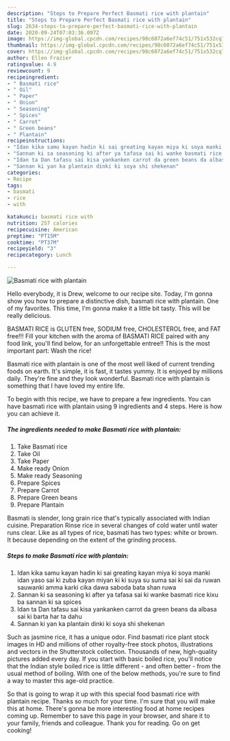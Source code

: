 ```yaml
---
description: "Steps to Prepare Perfect Basmati rice with plantain"
title: "Steps to Prepare Perfect Basmati rice with plantain"
slug: 2634-steps-to-prepare-perfect-basmati-rice-with-plantain
date: 2020-09-24T07:03:36.097Z
image: https://img-global.cpcdn.com/recipes/98c6072a6ef74c51/751x532cq70/basmati-rice-with-plantain-recipe-main-photo.jpg
thumbnail: https://img-global.cpcdn.com/recipes/98c6072a6ef74c51/751x532cq70/basmati-rice-with-plantain-recipe-main-photo.jpg
cover: https://img-global.cpcdn.com/recipes/98c6072a6ef74c51/751x532cq70/basmati-rice-with-plantain-recipe-main-photo.jpg
author: Ellen Frazier
ratingvalue: 4.9
reviewcount: 9
recipeingredient:
- " Basmati rice"
- " Oil"
- " Paper"
- " Onion"
- " Seasoning"
- " Spices"
- " Carrot"
- " Green beans"
- " Plantain"
recipeinstructions:
- "Idan kika samu kayan hadin ki sai greating kayan miya ki soya manki idan yaso sai ki zuba kayan miyan ki ki suya su suma sai ki sai da ruwan sauwanki amma karki cika dawa saboda bata shan ruwa"
- "Sannan ki sa seasoning ki after ya tafasa sai ki wanke basmati rice kixu ba sannan ki sa spices"
- "Idan ta Dan tafasu sai kisa yankanken carrot da green beans da albasa sai ki barta har ta dahu"
- "Sannan ki yan ka plantain dinki ki soya shi shekenan"
categories:
- Recipe
tags:
- basmati
- rice
- with

katakunci: basmati rice with 
nutrition: 257 calories
recipecuisine: American
preptime: "PT15M"
cooktime: "PT37M"
recipeyield: "3"
recipecategory: Lunch

---
```



![Basmati rice with plantain](https://img-global.cpcdn.com/recipes/98c6072a6ef74c51/751x532cq70/basmati-rice-with-plantain-recipe-main-photo.jpg)

Hello everybody, it is Drew, welcome to our recipe site. Today, I'm gonna show you how to prepare a distinctive dish, basmati rice with plantain. One of my favorites. This time, I'm gonna make it a little bit tasty. This will be really delicious.

BASMATI RICE is GLUTEN free, SODIUM free, CHOLESTEROL free, and FAT free!!! Fill your kitchen with the aroma of BASMATI RICE paired with any food link, you&#39;ll find below, for an unforgettable entree!! This is the most important part: Wash the rice!

Basmati rice with plantain is one of the most well liked of current trending foods on earth. It's simple, it is fast, it tastes yummy. It is enjoyed by millions daily. They're fine and they look wonderful. Basmati rice with plantain is something that I have loved my entire life.


To begin with this recipe, we have to prepare a few ingredients. You can have basmati rice with plantain using 9 ingredients and 4 steps. Here is how you can achieve it.

<!--inarticleads1-->

##### The ingredients needed to make Basmati rice with plantain:

1. Take  Basmati rice
1. Take  Oil
1. Take  Paper
1. Make ready  Onion
1. Make ready  Seasoning
1. Prepare  Spices
1. Prepare  Carrot
1. Prepare  Green beans
1. Prepare  Plantain


Basmati is slender, long grain rice that&#39;s typically associated with Indian cuisine. Preparation Rinse rice in several changes of cold water until water runs clear. Like as all types of rice, basmati has two types: white or brown. It because depending on the extent of the grinding process. 

<!--inarticleads2-->

##### Steps to make Basmati rice with plantain:

1. Idan kika samu kayan hadin ki sai greating kayan miya ki soya manki idan yaso sai ki zuba kayan miyan ki ki suya su suma sai ki sai da ruwan sauwanki amma karki cika dawa saboda bata shan ruwa
1. Sannan ki sa seasoning ki after ya tafasa sai ki wanke basmati rice kixu ba sannan ki sa spices
1. Idan ta Dan tafasu sai kisa yankanken carrot da green beans da albasa sai ki barta har ta dahu
1. Sannan ki yan ka plantain dinki ki soya shi shekenan


Such as jasmine rice, it has a unique odor. Find basmati rice plant stock images in HD and millions of other royalty-free stock photos, illustrations and vectors in the Shutterstock collection. Thousands of new, high-quality pictures added every day. If you start with basic boiled rice, you&#39;ll notice that the Indian style boiled rice is little different - and often better - from the usual method of boiling. With one of the below methods, you&#39;re sure to find a way to master this age-old practice. 

So that is going to wrap it up with this special food basmati rice with plantain recipe. Thanks so much for your time. I'm sure that you will make this at home. There's gonna be more interesting food at home recipes coming up. Remember to save this page in your browser, and share it to your family, friends and colleague. Thank you for reading. Go on get cooking!
